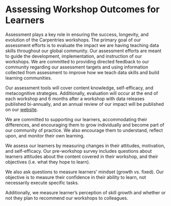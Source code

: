 # Assessing Workshop Outcomes for Learners
 
Assessment plays a key role in ensuring the success, longevity, and evolution of the Carpentries workshops. The primary goal of our assessment efforts is to evaluate the impact we are having teaching data skills throughout our global community. Our assessment efforts are meant to guide the development, implementation, and instruction of our workshops. We are committed to providing directed feedback to our community regarding our assessment targets and using information collected from assessment to improve how we teach data skills and build learning communities.

Our assessment tools will cover content knowledge, self-efficacy, and metacognitive strategies. Additionally, evaluation will occur at the end of each workshop and 6 months after a workshop with data releases published bi-annually, and an annual review of our impact will be published on our [website](http://www.datacarpentry.org/assessment/).

We are committed to supporting our learners, accommodating their differences, and encouraging them to grow individually and become part of our community of practice. We also encourage them to understand, reflect upon, and monitor their own learning.

We assess our learners by measuring changes in their attitudes, motivation, and self-efficacy. Our pre-workshop survey includes questions about learners attitudes about the content covered in their workshop, and their objectives (i.e. what they hope to learn).

We also ask questions to measure learners' mindset (growth vs. fixed). Our objective is to measure their confidence in their ability to learn, not necessarily execute specific tasks.

Additionally, we measure learner’s perception of skill growth and whether or not they plan to recommend our workshops to colleagues.
